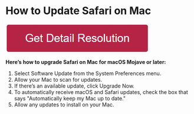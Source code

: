 # How to Update Safari on Mac

[![how to update safari on mac](redd.png)](https://icncomputer.com/how-to-update-safari-on-mac/)

**Here’s how to upgrade Safari on Mac for macOS Mojave or later:**

1. Select Software Update from the System Preferences menu. 
2. Allow your Mac to scan for updates. 
3. If there’s an available update, click Upgrade Now. 
4. To automatically receive macOS and Safari updates, check the box that says "Automatically keep my Mac up to date." 
5. Allow any updates to install on your Mac. 

